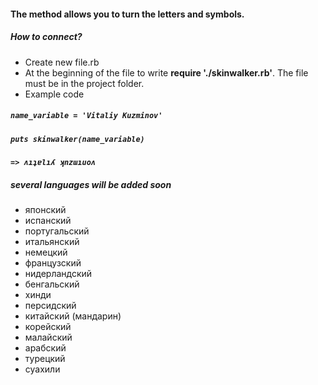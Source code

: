 #### The method allows you to turn the letters and symbols.
##### How to connect? 
- Create new file.rb
- At the beginning of the file to write **require './skinwalker.rb'**. The file must be in the project folder.
- Example code

##### `name_variable = 'Vitaliy Kuzminov'`
##### `puts skinwalker(name_variable)`
***`=> ʌıʇɐlıʎ ʞnzɯıuoʌ`***

##### several languages will be added soon

- японский
- испанский
- португальский
- итальянский
- немецкий
- французский
- нидерландский
- бенгальский
- хинди
- персидский
- китайский (мандарин)
- корейский
- малайский
- арабский
- турецкий
- суахили
